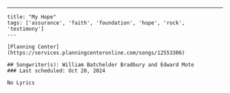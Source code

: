 ---
    title: "My Hope"
    tags: ['assurance', 'faith', 'foundation', 'hope', 'rock', 'testimony']
    ---

    [Planning Center](https://services.planningcenteronline.com/songs/12553306)

    ## Songwriter(s): William Batchelder Bradbury and Edward Mote
    ### Last scheduled: Oct 20, 2024          

    No Lyrics
    